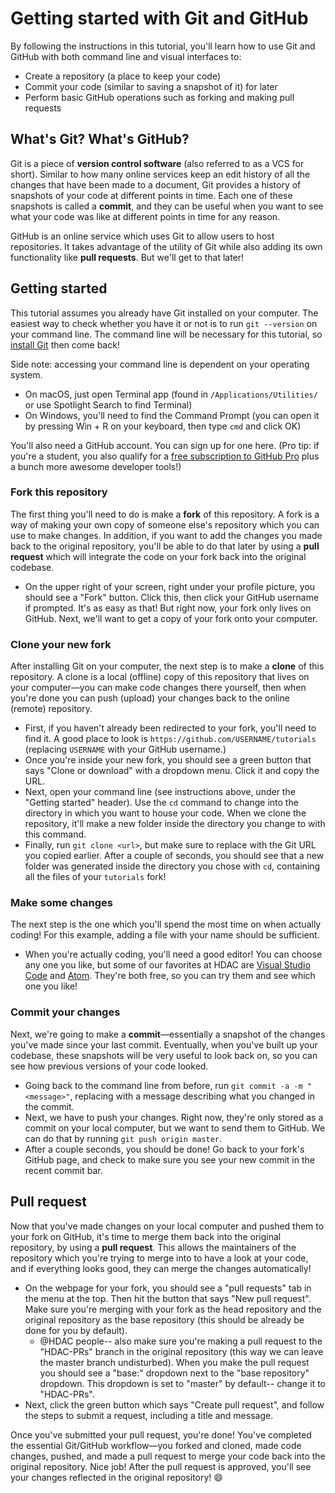 # Getting started with Git and GitHub
By following the instructions in this tutorial, you'll learn how to use Git and GitHub with both command line and visual interfaces to:
* Create a repository (a place to keep your code)
* Commit your code (similar to saving a snapshot of it) for later
* Perform basic GitHub operations such as forking and making pull requests
## What's Git? What's GitHub?
Git is a piece of **version control software** (also referred to as a VCS for short). Similar to how many online services keep an edit history of all the changes that have been made to a document, Git provides a history of snapshots of your code at different points in time. Each one of these snapshots is called a **commit**, and they can be useful when you want to see what your code was like at different points in time for any reason.

GitHub is an online service which uses Git to allow users to host repositories. It takes advantage of the utility of Git while also adding its own functionality like **pull requests**. But we'll get to that later!
## Getting started
This tutorial assumes you already have Git installed on your computer. The easiest way to check whether you have it or not is to run `git --version` on your command line. The command line will be necessary for this tutorial, so [install Git](https://git-scm.com/book/en/v2/Getting-Started-Installing-Git) then come back!

Side note: accessing your command line is dependent on your operating system.
* On macOS, just open Terminal app (found in `/Applications/Utilities/` or use Spotlight Search to find Terminal)
* On Windows, you'll need to find the Command Prompt (you can open it by pressing Win + R on your keyboard, then type `cmd` and click OK)

You'll also need a GitHub account. You can sign up for one here. (Pro tip: if you're a student, you also qualify for a [free subscription to GitHub Pro](https://education.github.com/pack) plus a bunch more awesome developer tools!)
### Fork this repository
The first thing you'll need to do is make a **fork** of this repository. A fork is a way of making your own copy of someone else's repository which you can use to make changes. In addition, if you want to add the changes you made back to the original repository, you'll be able to do that later by using a **pull request** which will integrate the code on your fork back into the original codebase.
- On the upper right of your screen, right under your profile picture, you should see a "Fork" button. Click this, then click your GitHub username if prompted.
It's as easy as that! But right now, your fork only lives on GitHub. Next, we'll want to get a copy of your fork onto your computer.
### Clone your new fork
After installing Git on your computer, the next step is to make a **clone** of this repository. A clone is a local (offline) copy of this repository that lives on your computer—you can make code changes there yourself, then when you're done you can push (upload) your changes back to the online (remote) repository.
* First, if you haven't already been redirected to your fork, you'll need to find it. A good place to look is `https://github.com/USERNAME/tutorials` (replacing `USERNAME` with your GitHub username.)
* Once you're inside your new fork, you should see a green button that says "Clone or download" with a dropdown menu. Click it and copy the URL.
* Next, open your command line (see instructions above, under the "Getting started" header). Use the `cd` command to change into the directory in which you want to house your code. When we clone the repository, it'll make a new folder inside the directory you change to with this command.
* Finally, run `git clone <url>`, but make sure to replace <url> with the Git URL you copied earlier. After a couple of seconds, you should see that a new folder was generated inside the directory you chose with `cd`, containing all the files of your `tutorials` fork!
### Make some changes
The next step is the one which you'll spend the most time on when actually coding! For this example, adding a file with your name should be sufficient.
* When you're actually coding, you'll need a good editor! You can choose any one you like, but some of our favorites at HDAC are [Visual Studio Code](https://code.visualstudio.com/) and [Atom](https://atom.io/). They're both free, so you can try them and see which one you like!
### Commit your changes
Next, we're going to make a **commit**—essentially a snapshot of the changes you've made since your last commit. Eventually, when you've built up your codebase, these snapshots will be very useful to look back on, so you can see how previous versions of your code looked.
* Going back to the command line from before, run `git commit -a -m "<message>"`, replacing <message> with a message describing what you changed in the commit.
* Next, we have to push your changes. Right now, they're only stored as a commit on your local computer, but we want to send them to GitHub. We can do that by running `git push origin master`.
* After a couple seconds, you should be done! Go back to your fork's GitHub page, and check to make sure you see your new commit in the recent commit bar.
## Pull request
Now that you've made changes on your local computer and pushed them to your fork on GitHub, it's time to merge them back into the original repository, by using a **pull request**. This allows the maintainers of the repository which you're trying to merge into to have a look at your code, and if everything looks good, they can merge the changes automatically!
* On the webpage for your fork, you should see a "pull requests" tab in the menu at the top. Then hit the button that says "New pull request". Make sure you're merging with your fork as the head repository and the original repository as the base repository (this should be already be done for you by default).
  * @HDAC people-- also make sure you're making a pull request to the "HDAC-PRs" branch in the original repository (this way we can leave the master branch undisturbed). When you make the pull request you should see a "base:" dropdown next to the "base repository" dropdown. This dropdown is set to "master" by default-- change it to "HDAC-PRs".
* Next, click the green button which says "Create pull request", and follow the steps to submit a request, including a title and message.

Once you've submitted your pull request, you're done! You've completed the essential Git/GitHub workflow—you forked and cloned, made code changes, pushed, and made a pull request to merge your code back into the original repository. Nice job! After the pull request is approved, you'll see your changes reflected in the original repository! 😄
